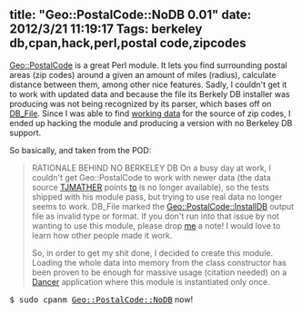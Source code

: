 title: "Geo::PostalCode::NoDB 0.01"
date: 2012/3/21 11:19:17
Tags: berkeley db,cpan,hack,perl,postal code,zipcodes
---
<a href="https://metacpan.org/module/Geo::PostalCode">Geo::PostalCode</a> is a great Perl module. It lets you find surrounding postal areas (zip codes) around a given an amount of miles (radius), calculate distance between them, among other nice features. Sadly, I couldn't get it to work with updated data and because the file its Berkely DB installer was producing was not being recognized by its parser, which bases off on <a href="http://perldoc.perl.org/DB_File.html">DB_File</a>. Since I was able to find <a href="http://damog.net/files/misc/zipcodes-csv-10-Aug-2004.zip">working data</a> for the source of zip codes, I ended up hacking the module and producing a version with no Berkeley DB support.

So basically, and taken from the POD:
<blockquote>RATIONALE BEHIND NO BERKELEY DB
On a busy day at work, I couldn't get Geo::PostalCode to work with newer data (the data source <a href="http://search.cpan.org/~tjmather/">TJMATHER</a> points <a href="http://cpansearch.perl.org/src/TJMATHER/Geo-PostalCode-0.07/INSTALL">to</a> is no longer available), so the tests shipped with his module pass, but trying to use real data no longer seems to work. DB_File marked the <a href="http://search.cpan.org/~tjmather/Geo-PostalCode-0.07/lib/Geo/PostalCode/InstallDB.pm">Geo::PostalCode::InstallDB</a> output file as invalid type or format. If you don't run into that issue by not wanting to use this module, please drop <a href="http://damog.net/">me</a> a note! I would love to learn how other people made it work.

So, in order to get my shit done, I decided to create this module. Loading the whole data into memory from the class constructor has been proven to be enough for massive usage (citation needed) on a <a href="http://perldancer.org">Dancer</a> application where this module is instantiated only once.</blockquote>
<tt>$ sudo cpanm <a href="https://metacpan.org/module/DAMOG/Geo-PostalCode-NoDB-0.01/lib/Geo/PostalCode/NoDB.pm">Geo::PostalCode::NoDB</a></tt> now!